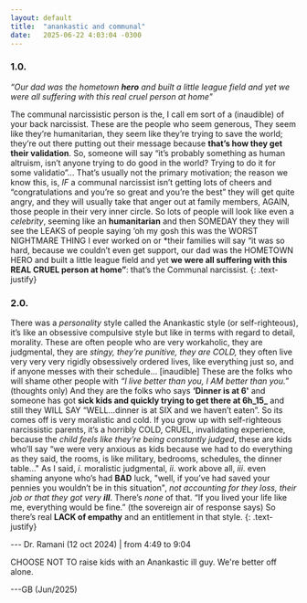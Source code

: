 ```yaml
---
layout: default
title:  "anankastic and communal"
date:   2025-06-22 4:03:04 -0300
---
```


### 1.0.
_“Our dad was the hometown **hero** and built a little league field and yet we were all suffering with this real cruel person at home"_

The communal narcissistic person is the, I call em sort of a (inaudible) of your back narcissist. 
These are the people who seem generous, They seem like they’re humanitarian, they seem like they’re trying to save the world; they’re out there putting out their message because **that’s how they get their validation**. 
So, someone will say “it’s probably something as human altruism, isn’t anyone trying to do good in the world? Trying to do it for some validatio”… That’s usually not the primary motivation; 
the reason we know this, is, *IF* a communal narcissist isn’t getting lots of cheers and “congratulations and you’re so great and you’re the best” they will get quite angry, and they will usually take that anger out at family members, AGAIN, those people in their very inner circle. 
So lots of people will look like even a _celebrity_, seeming like an **humanitarian** and then SOMEDAY they they will see the LEAKS of people saying ‘oh my gosh this was the WORST NIGHTMARE THING I ever worked on or *their families will say “it was so hard, because we couldn’t even get support, our dad was the HOMETOWN HERO and built a little league field and yet **we were all suffering with this REAL CRUEL person at home”**: that’s the Communal narcissist.
{: .text-justify}

### 2.0.
There was a _personality_ style called the Anankastic style (or self-righteous), it’s like an obsessive compulsive style but like in terms with regard to detail, morality.
These are often people who are very workaholic, they are judgmental, they are _stingy, they’re punitive, they are COLD,_ they often live very very very rigidly obsessively ordered lives, like everything just so, and if anyone messes with their schedule… [inaudible] 
These are the folks who will shame other people with _“I live better than you, I AM better than you.”_ (thoughts only)
And they are the folks who says **‘Dinner is at 6'** and someone has got **sick kids and quickly trying to get there at 6h_15_** and still they WILL SAY “WELL…dinner is at SIX and we haven’t eaten”. So its comes off is very moralistic and cold.
If you grow up with self-righteous narcissistic parents, it’s a horribly COLD, CRUEL, invalidating experience, because the _child feels like they’re being constantly judged_, these are kids who’ll say “we were very anxious as kids because we had to do everything as they said, the rooms, is like military, bedrooms, schedules, the dinner table…" 
As I said, _i_. moralistic judgmental, _ii_. work above all, _iii_. even shaming anyone who’s had **BAD** luck, "well, if you’ve had saved your pennies you wouldn’t be in this situation", _not accounting for they loss, their job or that they got very **ill**_. There’s _none_ of that. 
“If you lived your life like me, everything would be fine.” (the sovereign air of response says)
So there’s real **LACK of empathy** and an entitlement in that style.
{: .text-justify}

--- Dr. Ramani (12 oct 2024) | from 4:49 to 9:04

CHOOSE NOT TO raise kids with an Anankastic ill guy. 
We're better off alone. 

---GB (Jun/2025)
